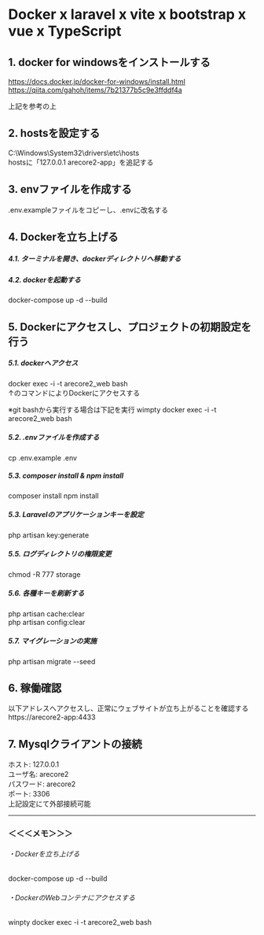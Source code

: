 # Docker x laravel x vite x bootstrap x vue x TypeScript

## 1. docker for windowsをインストールする
https://docs.docker.jp/docker-for-windows/install.html  
https://qiita.com/gahoh/items/7b21377b5c9e3ffddf4a

上記を参考の上

## 2. hostsを設定する
C:\Windows\System32\drivers\etc\hosts  
hostsに「127.0.0.1 arecore2-app」を追記する

## 3. envファイルを作成する
.env.exampleファイルをコピーし、.envに改名する

## 4. Dockerを立ち上げる
##### 4.1. ターミナルを開き、dockerディレクトリへ移動する

##### 4.2. dockerを起動する
docker-compose up -d --build

## 5. Dockerにアクセスし、プロジェクトの初期設定を行う

##### 5.1. dockerへアクセス
docker exec -i -t arecore2_web bash  
↑のコマンドによりDockerにアクセスする

※git bashから実行する場合は下記を実行
wimpty docker exec -i -t arecore2_web bash  

##### 5.2. .envファイルを作成する
cp .env.example .env

##### 5.3. composer install & npm install
composer install
npm install

##### 5.3. Laravelのアプリケーションキーを設定
php artisan key:generate

##### 5.5. ログディレクトリの権限変更
chmod -R 777 storage

##### 5.6. 各種キーを刷新する
php artisan cache:clear  
php artisan config:clear  

##### 5.7. マイグレーションの実施
php artisan migrate --seed

## 6. 稼働確認
以下アドレスへアクセスし、正常にウェブサイトが立ち上がることを確認する  
https://arecore2-app:4433  

## 7. Mysqlクライアントの接続
ホスト: 127.0.0.1  
ユーザ名: arecore2  
パスワード: arecore2  
ポート: 3306  
上記設定にて外部接続可能  


---


### ＜＜＜メモ＞＞＞  
###### ・Dockerを立ち上げる  
docker-compose up -d --build

###### ・DockerのWebコンテナにアクセスする  
winpty docker exec -i -t arecore2_web bash
